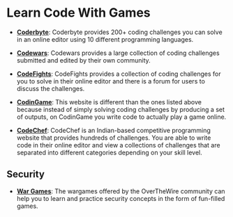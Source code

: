 
# Learn Code With Games


+ **[Coderbyte](https://coderbyte.com/)**: Coderbyte provides 200+ coding challenges you can solve in an online editor using 10 different programming languages.

+ **[Codewars](https://www.codewars.com/)**: Codewars provides a large collection of coding challenges submitted and edited by their own community.

+ **[CodeFights](https://codefights.com/)**: CodeFights provides a collection of coding challenges for you to solve in their online editor and there is a forum for users to discuss the challenges.

+ **[CodinGame](https://www.codingame.com/start)**: This website is different than the ones listed above because instead of simply solving coding challenges by producing a set of outputs, on CodinGame you write code to actually play a game online.

+ **[CodeChef](https://www.codechef.com/)**: CodeChef is an Indian-based competitive programming website that provides hundreds of challenges. You are able to write code in their online editor and view a collections of challenges that are separated into different categories depending on your skill level.

## Security

+ **[War Games](http://overthewire.org/wargames/)**: The wargames offered by the OverTheWire community can help you to learn and practice security concepts in the form of fun-filled games.
